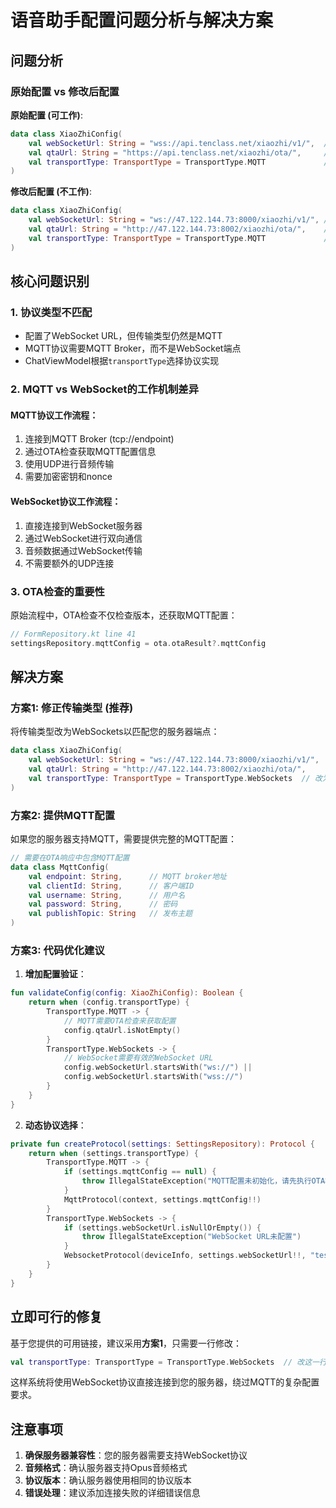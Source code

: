 # 语音助手配置问题分析与解决方案

## 问题分析

### 原始配置 vs 修改后配置

**原始配置 (可工作)**:
```kotlin
data class XiaoZhiConfig(
    val webSocketUrl: String = "wss://api.tenclass.net/xiaozhi/v1/",  // WSS (安全WebSocket)
    val qtaUrl: String = "https://api.tenclass.net/xiaozhi/ota/",     // HTTPS
    val transportType: TransportType = TransportType.MQTT             // MQTT协议
)
```

**修改后配置 (不工作)**:
```kotlin
data class XiaoZhiConfig(
    val webSocketUrl: String = "ws://47.122.144.73:8000/xiaozhi/v1/", // WS (普通WebSocket)
    val qtaUrl: String = "http://47.122.144.73:8002/xiaozhi/ota/",    // HTTP
    val transportType: TransportType = TransportType.MQTT             // 仍然是MQTT
)
```

## 核心问题识别

### 1. **协议类型不匹配**
- 配置了WebSocket URL，但传输类型仍然是MQTT
- MQTT协议需要MQTT Broker，而不是WebSocket端点
- ChatViewModel根据`transportType`选择协议实现

### 2. **MQTT vs WebSocket的工作机制差异**

#### MQTT协议工作流程：
1. 连接到MQTT Broker (tcp://endpoint)
2. 通过OTA检查获取MQTT配置信息
3. 使用UDP进行音频传输
4. 需要加密密钥和nonce

#### WebSocket协议工作流程：
1. 直接连接到WebSocket服务器
2. 通过WebSocket进行双向通信
3. 音频数据通过WebSocket传输
4. 不需要额外的UDP连接

### 3. **OTA检查的重要性**
原始流程中，OTA检查不仅检查版本，还获取MQTT配置：
```kotlin
// FormRepository.kt line 41
settingsRepository.mqttConfig = ota.otaResult?.mqttConfig
```

## 解决方案

### 方案1: 修正传输类型 (推荐)
将传输类型改为WebSockets以匹配您的服务器端点：

```kotlin
data class XiaoZhiConfig(
    val webSocketUrl: String = "ws://47.122.144.73:8000/xiaozhi/v1/",
    val qtaUrl: String = "http://47.122.144.73:8002/xiaozhi/ota/",
    val transportType: TransportType = TransportType.WebSockets  // 改为WebSockets
)
```

### 方案2: 提供MQTT配置
如果您的服务器支持MQTT，需要提供完整的MQTT配置：

```kotlin
// 需要在OTA响应中包含MQTT配置
data class MqttConfig(
    val endpoint: String,      // MQTT broker地址
    val clientId: String,      // 客户端ID
    val username: String,      // 用户名
    val password: String,      // 密码
    val publishTopic: String   // 发布主题
)
```

### 方案3: 代码优化建议

1. **增加配置验证**：
```kotlin
fun validateConfig(config: XiaoZhiConfig): Boolean {
    return when (config.transportType) {
        TransportType.MQTT -> {
            // MQTT需要OTA检查来获取配置
            config.qtaUrl.isNotEmpty()
        }
        TransportType.WebSockets -> {
            // WebSocket需要有效的WebSocket URL
            config.webSocketUrl.startsWith("ws://") || 
            config.webSocketUrl.startsWith("wss://")
        }
    }
}
```

2. **动态协议选择**：
```kotlin
private fun createProtocol(settings: SettingsRepository): Protocol {
    return when (settings.transportType) {
        TransportType.MQTT -> {
            if (settings.mqttConfig == null) {
                throw IllegalStateException("MQTT配置未初始化，请先执行OTA检查")
            }
            MqttProtocol(context, settings.mqttConfig!!)
        }
        TransportType.WebSockets -> {
            if (settings.webSocketUrl.isNullOrEmpty()) {
                throw IllegalStateException("WebSocket URL未配置")
            }
            WebsocketProtocol(deviceInfo, settings.webSocketUrl!!, "test-token")
        }
    }
}
```

## 立即可行的修复

基于您提供的可用链接，建议采用**方案1**，只需要一行修改：

```kotlin
val transportType: TransportType = TransportType.WebSockets  // 改这一行
```

这样系统将使用WebSocket协议直接连接到您的服务器，绕过MQTT的复杂配置要求。

## 注意事项

1. **确保服务器兼容性**：您的服务器需要支持WebSocket协议
2. **音频格式**：确认服务器支持Opus音频格式
3. **协议版本**：确认服务器使用相同的协议版本
4. **错误处理**：建议添加连接失败的详细错误信息 